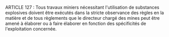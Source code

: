 ARTICLE 127 : Tous travaux miniers nécessitant l'utilisation de
substances explosives doivent être exécutés dans la stricte observance
des règles en la matière et de tous règlements que le directeur chargé
des mines peut être amené à élaborer ou à faire élaborer en fonction des
spécificités de l'exploitation concernée.